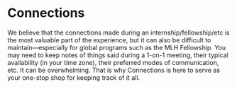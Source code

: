 # Connections
We believe that the connections made during an internship/fellowship/etc is the most valuable part of the experience, but it can also be difficult to maintain—especially for global programs such as the MLH Fellowship. You may need to keep notes of things said during a 1-on-1 meeting, their typical availability (in your time zone), their preferred modes of communication, etc. It can be overwhelming. That is why Connections is here to serve as your one-stop shop for keeping track of it all.   
